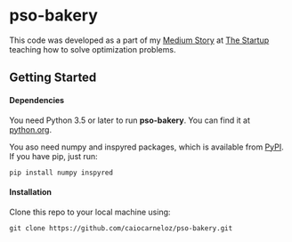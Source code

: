 # pso-bakery
This code was developed as a part of my [Medium Story](https://medium.com/swlh/inspyred-solving-optimization-problems-with-python-edea4ff7c72b) at [The Startup](https://medium.com/swlh) teaching how to solve optimization problems.

## Getting Started
#### Dependencies
You need Python 3.5 or later to run **pso-bakery**. You can find it at [python.org](https://www.python.org/).

You aso need numpy and inspyred packages, which is available from [PyPI](https://pypi.org). If you have pip, just run:
```
pip install numpy inspyred
```
#### Installation
Clone this repo to your local machine using:
```
git clone https://github.com/caiocarneloz/pso-bakery.git
```
